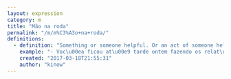 ```yaml
---
layout: expression
category: m
title: "Mão na roda"
permalink: "/m/m%C3%A3o+na+roda/"
definitions:
  - definition: "Something or someone helpful. Or an act of someone helping you. A \"m\u00e3o na roda\" (hand on the wheel) can be either a person helping you, or something handy."
    example: "- Voc\u00ea ficou at\u00e9 tarde ontem fazendo os relat\u00f3rios pra hoje?\r\n- Fiquei, mas o estagi\u00e1rio novo tamb\u00e9m ficou ajudando.\r\n- Que m\u00e3o na roda!"
    created: "2017-03-18T21:55:31"
    author: "kinow"
---
```

